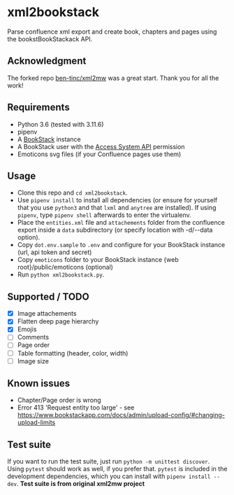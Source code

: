 # xml2bookstack
Parse confluence xml export and create book, chapters and pages using the bookstBookStackack API.

## Acknowledgment
The forked repo [ben-tinc/xml2mw](https://github.com/ben-tinc/xml2mw) was a great start. Thank you for all the work! 

## Requirements
* Python 3.6 (tested with 3.11.6)
* pipenv
* A [BookStack](https://www.bookstackapp.com/) instance
* A BookStack user with the [Access System API](https://demo.bookstackapp.com/api/docs#authentication) permission
* Emoticons svg files (if your Confluence pages use them)

## Usage
 
 * Clone this repo and `cd xml2bookstack`.
 * Use `pipenv install` to install all dependencies (or ensure for yourself that you use `python3` and that `lxml` and `anytree` are installed). If using `pipenv`, type `pipenv shell` afterwards to enter the virtualenv.
 * Place the `entities.xml` file and `attachements` folder from the confluence export inside a `data` subdirectory (or specify location with -d/--data option).
 * Copy `dot.env.sample` to `.env` and configure for your BookStack instance (url, api token and secret)
 * Copy `emoticons` folder to your BookStack instance {web root}/public/emoticons (optional) 
 * Run `python xml2bookstack.py`.

## Supported / TODO
- [X] Image attachements
- [X] Flatten deep page hierarchy
- [X] Emojis
- [ ] Comments
- [ ] Page order
- [ ] Table formatting (header, color, width)
- [ ] Image size

## Known issues
* Chapter/Page order is wrong
* Error 413 'Request entity too large' - see https://www.bookstackapp.com/docs/admin/upload-config/#changing-upload-limits

## Test suite

If you want to run the test suite, just run `python -m unittest discover`. Using `pytest` should work as well, if you prefer that. `pytest` is included in the development dependencies, which you can install with `pipenv install --dev`. **Test suite is from original xml2mw project**
